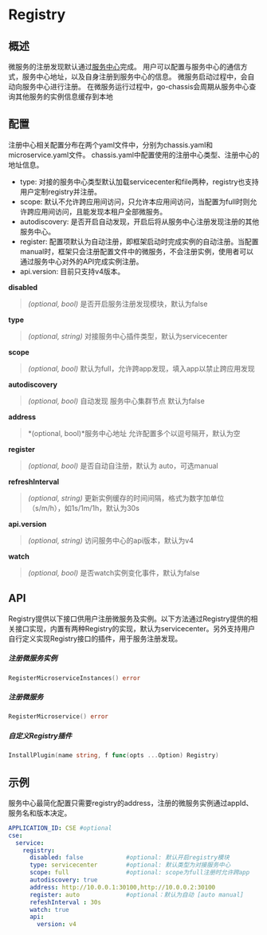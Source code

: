 # Registry
## 概述

微服务的注册发现默认通过[服务中心](https://github.com/apache/incubator-servicecomb-service-center)完成。
用户可以配置与服务中心的通信方式，服务中心地址，以及自身注册到服务中心的信息。
微服务启动过程中，会自动向服务中心进行注册。
在微服务运行过程中，go-chassis会周期从服务中心查询其他服务的实例信息缓存到本地

## 配置

注册中心相关配置分布在两个yaml文件中，分别为chassis.yaml和microservice.yaml文件。
chassis.yaml中配置使用的注册中心类型、注册中心的地址信息。

* type: 对接的服务中心类型默认加载servicecenter和file两种，registry也支持用户定制registry并注册。
* scope: 默认不允许跨应用间访问，只允许本应用间访问，当配置为full时则允许跨应用间访问，且能发现本租户全部微服务。
* autodiscovery: 是否开启自动发现，开启后将从服务中心注册发现注册的其他服务中心。
* register: 配置项默认为自动注册，即框架启动时完成实例的自动注册。当配置manual时，框架只会注册配置文件中的微服务，不会注册实例，使用者可以通过服务中心对外的API完成实例注册。
* api.version: 目前只支持v4版本。


**disabled**
> *(optional, bool)* 是否开启服务注册发现模块，默认为false

**type**
> *(optional, string)* 对接服务中心插件类型，默认为servicecenter

**scope**
> *(optional, bool)* 默认为full，允许跨app发现，填入app以禁止跨应用发现

**autodiscovery**
> *(optional, bool)* 自动发现 服务中心集群节点 默认为false

**address**
> *(optional, bool)*服务中心地址 允许配置多个以逗号隔开，默认为空

**register**
> *(optional, bool)* 是否自动自注册，默认为 auto，可选manual

**refreshInterval**
> *(optional, string)* 更新实例缓存的时间间隔，格式为数字加单位（s/m/h），如1s/1m/1h，默认为30s

**api.version**
> *(optional, string)* 访问服务中心的api版本，默认为v4

**watch**
> *(optional, bool)*  是否watch实例变化事件，默认为false




## API

Registry提供以下接口供用户注册微服务及实例。以下方法通过Registry提供的相关接口实现，内置有两种Registry的实现，默认为servicecenter。另外支持用户自行定义实现Registry接口的插件，用于服务注册发现。

##### 注册微服务实例

```go
RegisterMicroserviceInstances() error
```

##### 注册微服务

```go
RegisterMicroservice() error
```

##### 自定义Registry插件

```go
InstallPlugin(name string, f func(opts ...Option) Registry)
```

## 示例

服务中心最简化配置只需要registry的address，注册的微服务实例通过appId、服务名和版本决定。

```yaml
APPLICATION_ID: CSE #optional
cse:
  service:
    registry:
      disabled: false            #optional: 默认开启registry模块
      type: servicecenter        #optional: 默认类型为对接服务中心
      scope: full                #optional: scope为full注册时允许跨app
      autodiscovery: true       
      address: http://10.0.0.1:30100,http://10.0.0.2:30100 
      register: auto             #optional：默认为自动 [auto manual]
      refeshInterval : 30s       
      watch: true                         
      api:
        version: v4
```





